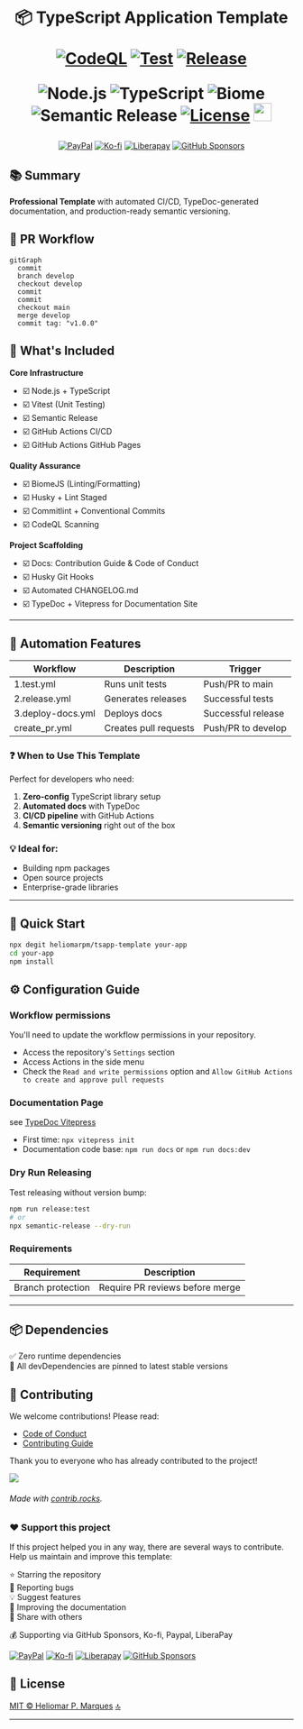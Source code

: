 <div id="top" align="center" style="text-align:center;">
<h1>
  <br> 📦 TypeScript Application Template

  [![CodeQL][url-codeql-badge]][url-codeql]
  [![Test][url-test-badge]][url-test]
  [![Release][url-release-badge]][url-release]

  ![Node.js](https://img.shields.io/badge/node.js-%2343853D.svg?style=for-the-badge&logo=node.js&logoColor=white)
  ![TypeScript](https://img.shields.io/badge/typescript-%23007ACC.svg?style=for-the-badge&logo=typescript&logoColor=white)
  ![Biome](https://img.shields.io/badge/biomejs-%23404d59.svg?style=for-the-badge&logo=biome&logoColor=white)
  ![Semantic Release](https://img.shields.io/badge/semantic_release-%23000000.svg?style=for-the-badge&logo=semantic-release&logoColor=white)
  [![License](https://img.shields.io/github/license/heliomarpm/tsapp-template?style=for-the-badge)](./LICENSE)
  <a href="https://navto.me/heliomarpm" target="_blank"><img src="https://navto.me/assets/navigatetome-brand.png" width="32"/></a>

</h1>

<div class="badges">

  [![PayPal][url-paypal-badge]][url-paypal]
  [![Ko-fi][url-kofi-badge]][url-kofi]
  [![Liberapay][url-liberapay-badge]][url-liberapay]
  [![GitHub Sponsors][url-github-sponsors-badge]][url-github-sponsors]
  
</div>
</div>

## 📚 Summary

**Professional Template** with automated CI/CD, TypeDoc-generated documentation, and production-ready semantic versioning.

## 🔀 PR Workflow

```mermaid
gitGraph
  commit
  branch develop
  checkout develop
  commit
  commit
  checkout main
  merge develop
  commit tag: "v1.0.0"
```

## 🧩 What's Included

<!-- 🔳☑️ -->

**Core Infrastructure**
- ☑️ Node.js + TypeScript
- ☑️ Vitest (Unit Testing)
- ☑️ Semantic Release
- ☑️ GitHub Actions CI/CD 
- ☑️ GitHub Actions GitHub Pages

**Quality Assurance**
- ☑️ BiomeJS (Linting/Formatting)
- ☑️ Husky + Lint Staged
- ☑️ Commitlint + Conventional Commits
- ☑️ CodeQL Scanning

**Project Scaffolding**
- ☑️ Docs: Contribution Guide & Code of Conduct
- ☑️ Husky Git Hooks
- ☑️ Automated CHANGELOG.md
- ☑️ TypeDoc + Vitepress for Documentation Site

---

## 🤖 Automation Features

Workflow  | Description | Trigger 
 ---  | --- | ---
1.test.yml	| Runs unit tests	| Push/PR to main
2.release.yml	| Generates releases	| Successful tests
3.deploy-docs.yml	| Deploys docs	| Successful release
create_pr.yml	| Creates pull requests	| Push/PR to develop

### ❓ When to Use This Template

Perfect for developers who need:

1. **Zero-config** TypeScript library setup
2. **Automated docs** with TypeDoc
3. **CI/CD pipeline** with GitHub Actions
4. **Semantic versioning** right out of the box

### 💡 Ideal for:

- Building npm packages
- Open source projects
- Enterprise-grade libraries

---
## 🚀 Quick Start

```bash
npx degit heliomarpm/tsapp-template your-app
cd your-app
npm install
```
## ⚙️ Configuration Guide

### Workflow permissions

You'll need to update the workflow permissions in your repository.

- Access the repository's `Settings` section
- Access Actions in the side menu
- Check the `Read and write permissions` option and `Allow GitHub Actions to create and approve pull requests`

### Documentation Page

see [TypeDoc Vitepress](https://www.typedoc-plugin-markdown.org/plugins/vitepress/quick-start)

- First time: `npx vitepress init` 
- Documentation code base: `npm run docs` or `npm run docs:dev`	


### Dry Run Releasing

Test releasing without version bump:

```bash
npm run release:test
# or 
npx semantic-release --dry-run
```

### Requirements

| Requirement | Description |
| - | - |
Branch protection |	Require PR reviews before merge

---
## 📦 Dependencies

✅ Zero runtime dependencies \
🔄 All devDependencies are pinned to latest stable versions


## 🤝 Contributing

We welcome contributions! Please read:

- [Code of Conduct](docs/CODE_OF_CONDUCT.md)
- [Contributing Guide](docs/CONTRIBUTING.md)

Thank you to everyone who has already contributed to the project!

<a href="https://github.com/heliomarpm/tsapp-template/graphs/contributors" target="_blank">
  <img src="https://contrib.rocks/image?repo=heliomarpm/tsapp-template" />
</a>

###### Made with [contrib.rocks](https://contrib.rocks).

### ❤️ Support this project

If this project helped you in any way, there are several ways to contribute. \
Help us maintain and improve this template:

⭐ Starring the repository \
🐞 Reporting bugs \
💡 Suggest features \
🧾 Improving the documentation \
📢 Share with others

💰 Supporting via GitHub Sponsors, Ko-fi, Paypal, LiberaPay 

<div class="badges">

  [![PayPal][url-paypal-badge]][url-paypal]
  [![Ko-fi][url-kofi-badge]][url-kofi]
  [![Liberapay][url-liberapay-badge]][url-liberapay]
  [![GitHub Sponsors][url-github-sponsors-badge]][url-github-sponsors]

</div>

## 📝 License

[MIT © Heliomar P. Marques](LICENSE)  <a href="#top">🔝</a>

----
<!-- Sponsor badges -->
[url-paypal-badge]: https://img.shields.io/badge/donate%20on-paypal-1C1E26?style=for-the-badge&labelColor=1C1E26&color=0475fe
[url-paypal]: https://bit.ly/paypal-sponsor-heliomarpm

[url-kofi-badge]: https://img.shields.io/badge/kofi-1C1E26?style=for-the-badge&labelColor=1C1E26&color=ff5f5f
[url-kofi]: https://ko-fi.com/heliomarpm

[url-liberapay-badge]: https://img.shields.io/badge/liberapay-1C1E26?style=for-the-badge&labelColor=1C1E26&color=f6c915
[url-liberapay]: https://liberapay.com/heliomarpm

[url-github-sponsors-badge]: https://img.shields.io/badge/GitHub%20-Sponsor-1C1E26?style=for-the-badge&labelColor=1C1E26&color=db61a2
[url-github-sponsors]: https://github.com/sponsors/heliomarpm

<!-- GitHub Actions badges -->
[url-test-badge]: https://github.com/heliomarpm/tsapp-template/actions/workflows/1.test.yml/badge.svg
[url-test]: https://github.com/heliomarpm/tsapp-template/actions/workflows/1.test.yml
[url-coverage-badge]: https://img.shields.io/endpoint?url=https://heliomarpm.github.io/tsapp-template/coverage-badge.json&label=coverage&suffix=%25

[url-release-badge]: https://github.com/heliomarpm/tsapp-template/actions/workflows/2.release.yml/badge.svg
[url-release]: https://github.com/heliomarpm/tsapp-template/actions/workflows/2.release.yml

[url-codeql-badge]: https://github.com/heliomarpm/tsapp-template/actions/workflows/codeql.yml/badge.svg 
[url-codeql]: https://github.com/heliomarpm/tsapp-template/security/code-scanning
